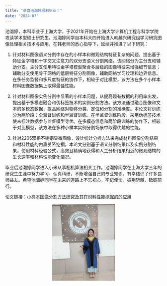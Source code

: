 ```yaml
---
title: "恭喜池洳婷顺利毕业！"
date: "2024-07"
---
```


池洳婷，本科毕业于上海大学，于2021年开始在上海大学计算机工程与科学学院攻读学术型硕士研究生。池洳婷同学自本科大四开始进入韩越兴研究组学习研究图像处理相关技术与应用，在韩老师的悉心指导下，延续并推进了以下研究：

1. 针对材料图像语义分割中存在的小样本和微观结构特征复杂的问题，提出基于特征金字塔和十字交叉注意力的双分支语义分割网络。该网络分为主分支和辅助分支。主分支使用特征金字塔模型聚合多层级的图像特征来增强细节信息；辅助分支使用骨干网络的低层特征分割图像，辅助网络学习纹理和边界信息。在多任务监督和多尺度特征的协作下，相较于对比模型，该方法在多个小样本材料图像数据集上取得最佳性能。
  
2. 针对材料图像实例分割中显著的小样本问题，从提高现有数据的利用率出发，提出基于多模态融合和伪标签技术的实例分割方法。该方法通过融合图像和文本的多模态数据，提高网络对物体分类、定位和分割的准确度。本论文将训练分为两阶段：全监督训练和半监督训练。在半监督训练阶段，采用伪标签技术使未标注数据参与监督模型寻优。在多模态信息和两阶段训练的协作下，相较于对比模型，该方法在多种小样本实例分割场景中取得优越的性能。
  
3. 针对2205双相不锈钢显微图像，设计统计分析方法来完成材料图像分割结果和材料性能的内禀关系挖掘。本论文分别基于语义分割结果以及实例分割结果，使用材料经验公式，高效且精确地获得和人工分析结果相近的微观结构的生长速率和材料性能变化情况。
  
毕业后池洳婷同学进入小米从事相机算法相关工作。池洳婷同学在上海大学三年的研究生生涯中努力学习、认真科研，不断增强自己的专业知识，有幸结识了许多良师益友。希望池洳婷同学在未来的道路上不忘初心，牢记使命，披荆斩棘，砥砺前行。
  
论文链接：[小样本图像分割方法研究及其在材料性能挖掘的的应用](/paper/2024/21721559%2B%E6%B1%A0%E6%B4%B3%E5%A9%B7.pdf)

<p align="center">
  <img src="/images/indexPic/2024/chi.png" alt="池洳婷照片" style="width:40%" />
</p>